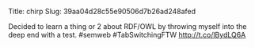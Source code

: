 Title: chirp
Slug: 39aa04d28c55e90506d7b26ad248afed

Decided to learn a thing or 2 about RDF/OWL by throwing myself into the deep end with a test. #semweb #TabSwitchingFTW <a href="http://t.co/lBydLQ6A">http://t.co/lBydLQ6A</a>
